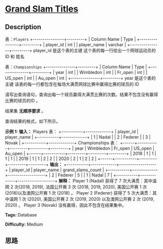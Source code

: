 # [Grand Slam Titles][title]

## Description

表：`Players`
            +----------------+---------+    | Column Name    | Type    |    +----------------+---------+    | player_id      | int     |    | player_name    | varchar |    +----------------+---------+    player_id 是这个表的主键    这个表的每一行给出一个网球运动员的 ID 和 姓名    



表：`Championships`
            +---------------+---------+    | Column Name   | Type    |    +---------------+---------+    | year          | int     |    | Wimbledon     | int     |    | Fr_open       | int     |    | US_open       | int     |    | Au_open       | int     |    +---------------+---------+    year 是这个表的主键    该表的每一行都包含在每场大满贯网球比赛中赢得比赛的球员的 ID    



请写出查询语句，查询出每一个球员赢得大满贯比赛的次数。结果不包含没有赢得比赛的球员的ID 。

结果集 **无顺序要求** 。

查询结果的格式，如下所示。



**示例 1:**
            **输入：**    Players 表：    +-----------+-------------+    | player_id | player_name |    +-----------+-------------+    | 1         | Nadal       |    | 2         | Federer     |    | 3         | Novak       |    +-----------+-------------+    Championships 表：    +------+-----------+---------+---------+---------+    | year | Wimbledon | Fr_open | US_open | Au_open |    +------+-----------+---------+---------+---------+    | 2018 | 1         | 1       | 1       | 1       |    | 2019 | 1         | 1       | 2       | 2       |    | 2020 | 2         | 1       | 2       | 2       |    +------+-----------+---------+---------+---------+    **输出：**    +-----------+-------------+-------------------+    | player_id | player_name | grand_slams_count |    +-----------+-------------+-------------------+    | 2         | Federer     | 5                 |    | 1         | Nadal       | 7                 |    +-----------+-------------+-------------------+    **解释：**    Player 1 (Nadal) 获得了 7 次大满贯：其中温网 2 次(2018, 2019), 法国公开赛 3 次 (2018, 2019, 2020), 美国公开赛 1 次 (2018)以及澳网公开赛 1 次 (2018) 。    Player 2 (Federer) 获得了 5 次大满贯：其中温网 1 次 (2020), 美国公开赛 2 次 (2019, 2020) 以及澳网公开赛 2 次 (2019, 2020) 。    Player 3 (Novak)  没有赢得，因此不包含在结果集中。


**Tags:** Database

**Difficulty:** Medium

## 思路

[title]: https://leetcode-cn.com/problems/grand-slam-titles
